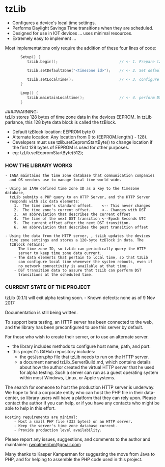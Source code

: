 # tzLib


- Configures a device's local time settings.
- Performs Daylight Savings Time transitions when they are scheduled.
- Designed for use in IOT devices ... uses minimal resources.
- Extremely easy to implement ... 

Most implementations only require the addition of these four lines of code:
```cpp		
	   Setup() {
	      tzLib.begin();                         	// <- 1. Prepare tzLib to run

	      tzLib.setDefaultZone("<timezone id>"); 	// <- 2. Set default timezone

	      tzLib.setLocalTime();                  	// <- 3. configure local time   
	   }
		   
	   Loop() {
	      tzLib.maintainLocaltime();          		// <- 4. perform DST transitions
	   }
```
####WARNING:    
tzLib stores 128 bytes of time zone data in the devices EEPROM. In tzLib parlance, this 128 byte data block is called the tzBlock.
- 	Default tzBlock location:  EEPROM byte 0
- 	Alternate location:  Any location from 0 to (EEPROM.length() - 128).
- 	Cevelopers must use tzlib.setEepromStartByte() to change location if the first 128 bytes of EEPROM is used for other purposes. 
-	eg: tzLib.setEepromStartByte(512);



### HOW THE LIBRARY WORKS 

	- IANA maintains the time zone database that communication companies
	  and OS vendors use to manage local time world wide. 

	- Using an IANA defined time zone ID as a key to the timezone database,
	  tzLib submits a PHP query to an HTTP Server, and the HTTP Server
	  responds with six data elements:
		1.  The time zone's standard offset. 	<-- This never changes
		2.  The time zone's current offset. 	<-- Changes with DST
		3.  An abbreviation that describes the current offset
		4.  The time of the next DST transition	<--Epoch Seconds UTC
		5.  The current offset after the next DST transition.
		6.  An abbreviation that describes the post transition offset

	- Using the data from the HTTP server, , tzLib updates the devices
	  time zone settings and stores a 128-byte tzBlock in data. The 
	  tzBlock retains:
		- The time zone ID, so tzLib can periodically query the HTTP
		  server to keep time zone data current.
		- The data elements that pertain to local time, so that tzLib
		  can configure local time whenever the system reboots, even if
		  no network connectivity is available at that time.
		- DST transition data to assure that tzLib can perform DST
		  transitions at the scheduled time. 
		


### CURRENT STATE OF THE PROJECT

tzLib (0.1.1) will exit alpha testing soon.
	-	Known defects: none as of 9 Nov 2017
	
Documentation is still being written.
	
To support beta testing, an HTTP server has been connected to the  web, and the library has been preconfigured to use this server by default. 
		
For those who wish to create their server, or to use an alternate server. 
- the library includes methods to configure host name, path, and port.
- this project's GitHub repository includes:
	- the getJson.php file that tzLib needs to run on the HTTP server.
	- a document named tzLib_ServerBuild.md,  which contains details about how the author created the virtual HTTP server that he used for alpha testing. Such a server can run as a guest operating system within most Windows, Linux, or Apple systems. 

The search for someone to host the production HTTP server is underway.  We hope to find a corporate entity who can host the PHP file in their data-center, so library users will have a platform that they can rely upon. Please contact the author if you can help, or if you have any contacts who might be able to help in this effort. 
		
	Hosting requirements are minimal: 
		- Host a small PHP file (332 bytes) on an HTTP server.
		- Keep the server's time zone database current.
		- Provide production level availability.
		
Please report any issues, suggestions, and comments to the author and maintainer: rwpalmeribm@gmail.com
	   

Many thanks to Kasper Kamperman for suggesting the move from Java to PHP,
and for helping to assemble the PHP code used in this project.





